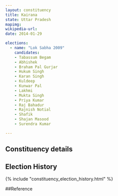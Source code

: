 ```yaml
---
layout: constituency
title: Kairana
state: Uttar Pradesh
mapimg: 
wikipedia-url: 
date: 2014-01-29

elections: 
  - name: "Lok Sabha 2009"
    candidates: 
    - Tabassum Begam 
    - Abhishek 
    - Braham Pal Gurjar 
    - Hukum Singh 
    - Karan Singh 
    - Kuldeep 
    - Kunwar Pal 
    - Lakhmi 
    - Mukta Singh 
    - Priya Kumar 
    - Raj Bahadur 
    - Rajnish Notial 
    - Shafik 
    - Shajan Masood 
    - Surendra Kumar 

---
```

## Constituency details


## Election History
{% include "constituency_election_history.html" %}

##Reference
